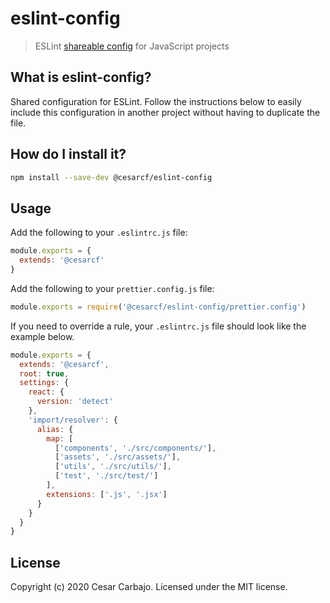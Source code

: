 # eslint-config

> ESLint [shareable config](http://eslint.org/docs/developer-guide/shareable-configs.html) for JavaScript projects

## What is eslint-config?

Shared configuration for ESLint. Follow the instructions below to easily include this configuration in another project without having to duplicate the file.

## How do I install it?

```bash
npm install --save-dev @cesarcf/eslint-config
```

## Usage

Add the following to your `.eslintrc.js` file:

```js
module.exports = {
  extends: '@cesarcf'
}
```
Add the following to your `prettier.config.js` file:

```js
module.exports = require('@cesarcf/eslint-config/prettier.config')
```

If you need to override a rule, your `.eslintrc.js` file should look like the example below.
```js
module.exports = {
  extends: '@cesarcf',
  root: true,
  settings: {
    react: {
      version: 'detect'
    },
    'import/resolver': {
      alias: {
        map: [
          ['components', './src/components/'],
          ['assets', './src/assets/'],
          ['utils', './src/utils/'],
          ['test', './src/test/']
        ],
        extensions: ['.js', '.jsx']
      }
    }
  }
}
```

## License

Copyright (c) 2020 Cesar Carbajo. Licensed under the MIT license.